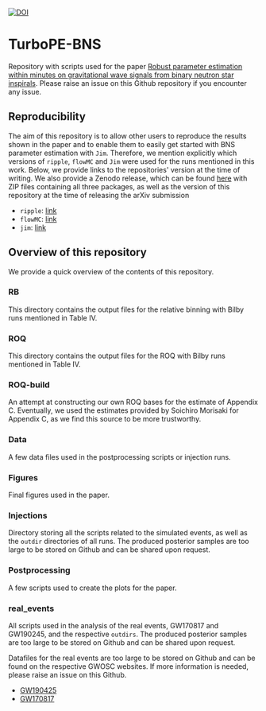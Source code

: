 [![DOI](https://zenodo.org/badge/DOI/10.5281/zenodo.10991918.svg)](https://doi.org/10.5281/zenodo.10991918)

# TurboPE-BNS

Repository with scripts used for the paper [Robust parameter estimation within minutes on gravitational wave signals from binary neutron star inspirals](https://arxiv.org/abs/2404.11397). Please raise an issue on this Github repository if you encounter any issue.

## Reproducibility

The aim of this repository is to allow other users to reproduce the results shown in the paper and to enable them to easily get started with BNS parameter estimation with `Jim`. Therefore, we mention explicitly which versions of `ripple`, `flowMC` and `Jim` were used for the runs mentioned in this work. Below, we provide links to the repositories' version at the time of writing. We also provide a Zenodo release, which can be found [here](https://zenodo.org/records/10991918) with ZIP files containing all three packages, as well as the version of this repository at the time of releasing the arXiv submission

- `ripple`: [link](https://github.com/ThibeauWouters/flowMC/tree/84cdf3847d1fb2df8fc996086381d90a446c1ac2)
- `flowMC`: [link](https://github.com/ThibeauWouters/flowMC/tree/84cdf3847d1fb2df8fc996086381d90a446c1ac2)
- `jim`: [link](https://github.com/ThibeauWouters/jim/commit/a35403ebeb9a1de8d68c17d0c390b58afc5f51f9)

## Overview of this repository

We provide a quick overview of the contents of this repository.

### RB

This directory contains the output files for the relative binning with Bilby runs mentioned in Table IV. 

### ROQ

This directory contains the output files for the ROQ with Bilby runs mentioned in Table IV. 

### ROQ-build

An attempt at constructing our own ROQ bases for the estimate of Appendix C. Eventually, we used the estimates provided by Soichiro Morisaki for Appendix C, as we find this source to be more trustworthy.

### Data

A few data files used in the postprocessing scripts or injection runs. 

### Figures

Final figures used in the paper.

### Injections

Directory storing all the scripts related to the simulated events, as well as the `outdir` directories of all runs. The produced posterior samples are too large to be stored on Github and can be shared upon request. 

### Postprocessing

A few scripts used to create the plots for the paper.

### real_events

All scripts used in the analysis of the real events, GW170817 and GW190245, and the respective `outdirs`. The produced posterior samples are too large to be stored on Github and can be shared upon request. 

Datafiles for the real events are too large to be stored on Github and can be found on the respective GWOSC websites. If more information is needed, please raise an issue on this Github.
- [GW190425](https://gwosc.org/eventapi/html/O3_Discovery_Papers/GW190425/v1/)
- [GW170817](https://gwosc.org/events/GW170817/)